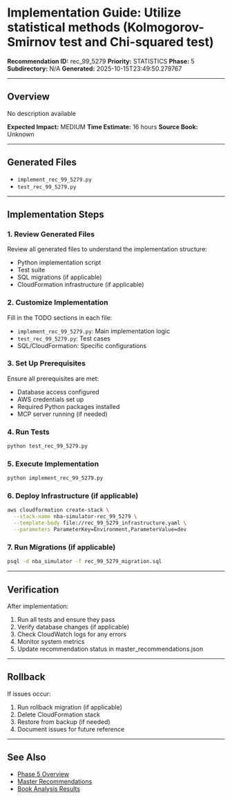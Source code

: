 # Implementation Guide: Utilize statistical methods (Kolmogorov-Smirnov test and Chi-squared test)

**Recommendation ID:** rec_99_5279
**Priority:** STATISTICS
**Phase:** 5
**Subdirectory:** N/A
**Generated:** 2025-10-15T23:49:50.279767

---

## Overview

No description available

**Expected Impact:** MEDIUM
**Time Estimate:** 16 hours
**Source Book:** Unknown

---

## Generated Files

- `implement_rec_99_5279.py`
- `test_rec_99_5279.py`

---

## Implementation Steps

### 1. Review Generated Files

Review all generated files to understand the implementation structure:
- Python implementation script
- Test suite
- SQL migrations (if applicable)
- CloudFormation infrastructure (if applicable)

### 2. Customize Implementation

Fill in the TODO sections in each file:
- `implement_rec_99_5279.py`: Main implementation logic
- `test_rec_99_5279.py`: Test cases
- SQL/CloudFormation: Specific configurations

### 3. Set Up Prerequisites

Ensure all prerequisites are met:
- Database access configured
- AWS credentials set up
- Required Python packages installed
- MCP server running (if needed)

### 4. Run Tests

```bash
python test_rec_99_5279.py
```

### 5. Execute Implementation

```bash
python implement_rec_99_5279.py
```

### 6. Deploy Infrastructure (if applicable)

```bash
aws cloudformation create-stack \
  --stack-name nba-simulator-rec_99_5279 \
  --template-body file://rec_99_5279_infrastructure.yaml \
  --parameters ParameterKey=Environment,ParameterValue=dev
```

### 7. Run Migrations (if applicable)

```bash
psql -d nba_simulator -f rec_99_5279_migration.sql
```

---

## Verification

After implementation:
1. Run all tests and ensure they pass
2. Verify database changes (if applicable)
3. Check CloudWatch logs for any errors
4. Monitor system metrics
5. Update recommendation status in master_recommendations.json

---

## Rollback

If issues occur:
1. Run rollback migration (if applicable)
2. Delete CloudFormation stack
3. Restore from backup (if needed)
4. Document issues for future reference

---

## See Also

- [Phase 5 Overview](/Users/ryanranft/nba-simulator-aws/docs/phases/phase_5/)
- [Master Recommendations](/Users/ryanranft/nba-mcp-synthesis/analysis_results/master_recommendations.json)
- [Book Analysis Results](/Users/ryanranft/nba-mcp-synthesis/analysis_results/)
